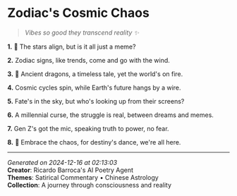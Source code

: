 # Zodiac's Cosmic Chaos

> *Vibes so good they transcend reality ✨*

**1.** 🌌 The stars align, but is it all just a meme?


**2.** Zodiac signs, like trends, come and go with the wind.


**3.** 🐉 Ancient dragons, a timeless tale, yet the world's on fire.


**4.** Cosmic cycles spin, while Earth's future hangs by a wire.


**5.** Fate's in the sky, but who's looking up from their screens?


**6.** A millennial curse, the struggle is real, between dreams and memes.


**7.** Gen Z's got the mic, speaking truth to power, no fear.


**8.** 🌟 Embrace the chaos, for destiny's dance, we're all here.



---

*Generated on 2024-12-16 at 02:13:03*  
**Creator**: Ricardo Barroca's AI Poetry Agent  
**Themes**: Satirical Commentary • Chinese Astrology  
**Collection**: A journey through consciousness and reality